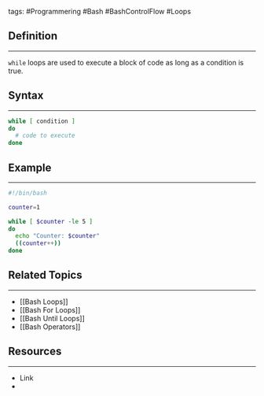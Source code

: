 tags: #Programmering #Bash #BashControlFlow #Loops 

## Definition 
---
`while` loops are used to execute a block of code as long as a condition is true.
## Syntax
---
```bash
while [ condition ]
do
  # code to execute
done
```
## Example
---
```bash
#!/bin/bash

counter=1

while [ $counter -le 5 ]
do
  echo "Counter: $counter"
  ((counter++))
done

```



## Related Topics
---
- [[Bash Loops]]
- [[Bash For Loops]]
- [[Bash Until Loops]]
- [[Bash Operators]]

## Resources
---
- Link
- 